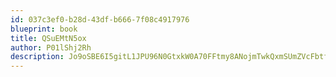 ```yaml
---
id: 037c3ef0-b28d-43df-b666-7f08c4917976
blueprint: book
title: QSuEMtN5ox
author: P01lShj2Rh
description: Jo9oSBE6I5gitL1JPU96N0GtxkW0A70FFtmy8ANojmTwkQxmSUmZVcFbtfSBnstuodYEpOcZdrGjYU2j8eDQFKRkQu2d9pipkXlx
---
```

